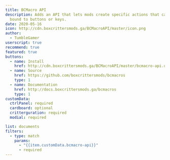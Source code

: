 ```yaml
---
title: BCMacro API
description: Adds an API that lets mods create specific actions that can be
  bound to buttons or keys.
date: 2020-05-16
icon: http://cdn.boxcrittersmods.ga/BCMacroAPI/master/icon.png
author:
  - TumbleGamer
userscript: true
recommend: true
featured: true
buttons:
  - name: Install
    href: http://cdn.boxcrittersmods.ga/BCMacroAPI/master/bcmacro-api.user.js
  - name: Source
    href: https://github.com/boxcrittersmods/bcmacros
    type: 1
  - name: Documentation
    href: http://docs.boxcrittersmods.ga/bcmacros
    type: 1
customData:
  ctrlPanel: required
  cardboard: optional
  critterguration: required
  modial: required

list: documents
filters:
  - type: match
    params:
      - "{{item.customData.bcmacro-api}}"
      - required
---
```

